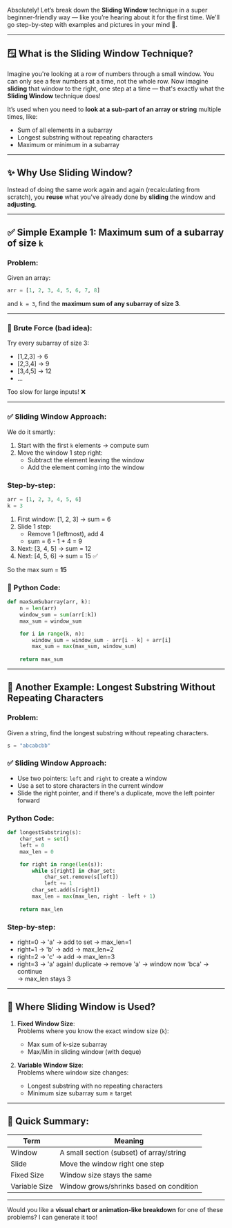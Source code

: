 Absolutely! Let’s break down the **Sliding Window** technique in a super beginner-friendly way — like you’re hearing about it for the first time. We'll go step-by-step with examples and pictures in your mind 🧠.

---

## 🪟 What is the Sliding Window Technique?

Imagine you're looking at a row of numbers through a small window. You can only see a few numbers at a time, not the whole row. Now imagine **sliding** that window to the right, one step at a time — that's exactly what the **Sliding Window** technique does!

It’s used when you need to **look at a sub-part of an array or string** multiple times, like:
- Sum of all elements in a subarray
- Longest substring without repeating characters
- Maximum or minimum in a subarray

---

## ✨ Why Use Sliding Window?

Instead of doing the same work again and again (recalculating from scratch), you **reuse** what you've already done by **sliding** the window and **adjusting**.

---

## ✅ Simple Example 1: Maximum sum of a subarray of size `k`

### Problem:
Given an array:
```python
arr = [1, 2, 3, 4, 5, 6, 7, 8]
```
and `k = 3`, find the **maximum sum of any subarray of size 3**.

---

### 🔁 Brute Force (bad idea):
Try every subarray of size 3:
- [1,2,3] → 6  
- [2,3,4] → 9  
- [3,4,5] → 12  
- ...

Too slow for large inputs! ❌

---

### ✅ Sliding Window Approach:

We do it smartly:
1. Start with the first `k` elements → compute sum
2. Move the window 1 step right:
   - Subtract the element leaving the window
   - Add the element coming into the window

### Step-by-step:

```python
arr = [1, 2, 3, 4, 5, 6]
k = 3
```

1. First window: [1, 2, 3] → sum = 6  
2. Slide 1 step:
   - Remove 1 (leftmost), add 4
   - sum = 6 - 1 + 4 = 9  
3. Next: [3, 4, 5] → sum = 12  
4. Next: [4, 5, 6] → sum = 15 ✅

So the max sum = **15**

### 🧠 Python Code:

```python
def maxSumSubarray(arr, k):
    n = len(arr)
    window_sum = sum(arr[:k])
    max_sum = window_sum

    for i in range(k, n):
        window_sum = window_sum - arr[i - k] + arr[i]
        max_sum = max(max_sum, window_sum)
    
    return max_sum
```

---

## 🌟 Another Example: Longest Substring Without Repeating Characters

### Problem:
Given a string, find the longest substring without repeating characters.

```python
s = "abcabcbb"
```

### ✅ Sliding Window Approach:

- Use two pointers: `left` and `right` to create a window
- Use a set to store characters in the current window
- Slide the right pointer, and if there's a duplicate, move the left pointer forward

### Python Code:

```python
def longestSubstring(s):
    char_set = set()
    left = 0
    max_len = 0

    for right in range(len(s)):
        while s[right] in char_set:
            char_set.remove(s[left])
            left += 1
        char_set.add(s[right])
        max_len = max(max_len, right - left + 1)
    
    return max_len
```

### Step-by-step:
- right=0 → 'a' → add to set → max_len=1  
- right=1 → 'b' → add → max_len=2  
- right=2 → 'c' → add → max_len=3  
- right=3 → 'a' again! duplicate → remove 'a' → window now 'bca' → continue  
→ max_len stays 3

---

## 🚀 Where Sliding Window is Used?

1. **Fixed Window Size**:  
   Problems where you know the exact window size (`k`):
   - Max sum of k-size subarray
   - Max/Min in sliding window (with deque)

2. **Variable Window Size**:  
   Problems where window size changes:
   - Longest substring with no repeating characters
   - Minimum size subarray sum ≥ target

---

## 🧠 Quick Summary:

| Term        | Meaning                           |
|-------------|------------------------------------|
| Window      | A small section (subset) of array/string |
| Slide       | Move the window right one step     |
| Fixed Size  | Window size stays the same         |
| Variable Size | Window grows/shrinks based on condition |

---

Would you like a **visual chart or animation-like breakdown** for one of these problems? I can generate it too!
